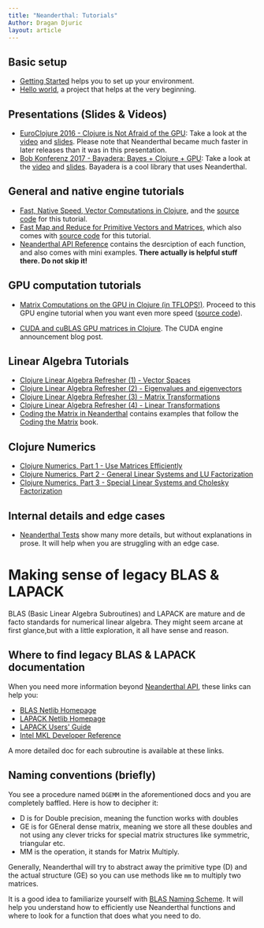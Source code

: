 ```yaml
---
title: "Neanderthal: Tutorials"
Author: Dragan Djuric
layout: article
---
```


## Basic setup

* [Getting Started](/articles/getting_started.html) helps you to set up your environment.
* [Hello world](https://github.com/uncomplicate/neanderthal/tree/master/examples/hello-world), a project that helps at the very beginning.

## Presentations (Slides & Videos)

* [EuroClojure 2016 - Clojure is Not Afraid of the GPU](http://2016.euroclojure.org/speakers#ddjuric): Take a look at the [video](https://www.youtube.com/watch?v=bEOOYbscyTs) and [slides](http://dragan.rocks/talks/EuroClojure2016/clojure-is-not-afraid-of-the-gpu.html). Please note that Neanderthal became much faster in later releases than it was in this presentation.
* [Bob Konferenz 2017 - Bayadera: Bayes + Clojure + GPU](http://bobkonf.de/2017/djuric.html): Take a look at the [video](https://www.youtube.com/watch?v=TGxYfi3Vi3s) and [slides](http://dragan.rocks/talks/Bobkonferenz2017/bayadera-bob.html). Bayadera is a cool library that uses Neanderthal.

## General and native engine tutorials

* [Fast, Native Speed, Vector Computations in Clojure](/articles/tutorial_native.html), and the [source code](https://github.com/uncomplicate/neanderthal/blob/master/test/uncomplicate/neanderthal/examples/guides/tutorial_native_test.clj) for this tutorial.
* [Fast Map and Reduce for Primitive Vectors and Matrices](/articles/fast-map-and-reduce-for-primitive-vectors.html), which also comes with [source code](https://github.com/uncomplicate/neanderthal/blob/master/examples/benchmarks/map_reduce.clj) for this tutorial.
* [Neanderthal API Reference](/codox) contains the desrciption of each function, and also comes with mini examples. **There actually is helpful stuff there. Do not skip it!**

## GPU computation tutorials

* [Matrix Computations on the GPU in Clojure (in TFLOPS!)](/articles/tutorial_opencl.html). Proceed to this GPU engine tutorial when you want even more speed ([source code](https://github.com/uncomplicate/neanderthal/blob/master/test/uncomplicate/neanderthal/examples/guides/tutorial_opencl_test.clj)).

* [CUDA and cuBLAS GPU matrices in Clojure](http://dragan.rocks/articles/17/CUDA-and-cuBLAS-GPU-matrices-in-Clojure). The CUDA engine announcement blog post.

## Linear Algebra Tutorials

* [Clojure Linear Algebra Refresher (1) - Vector Spaces](http://dragan.rocks/articles/17/Clojure-Linear-Algebra-Refresher-Vector-Spaces)
* [Clojure Linear Algebra Refresher (2) - Eigenvalues and eigenvectors](http://dragan.rocks/articles/17/Clojure-Linear-Algebra-Refresher-Eigenvalues-and-Eigenvectors)
* [Clojure Linear Algebra Refresher (3) - Matrix Transformations](http://dragan.rocks/articles/17/Clojure-Linear-Algebra-Refresher-Matrix-Transformations)
* [Clojure Linear Algebra Refresher (4) - Linear Transformations](http://dragan.rocks/articles/17/Clojure-Linear-Algebra-Refresher-Linear-Transformations)
* [Coding the Matrix in Neanderthal](https://github.com/uncomplicate/neanderthal/tree/master/test/uncomplicate/neanderthal/examples/codingthematrix) contains examples that follow the [Coding the Matrix](http://codingthematrix.com/)
book.

## Clojure Numerics

* [Clojure Numerics, Part 1 - Use Matrices Efficiently](http://dragan.rocks/articles/17/Clojure-Numerics-1-Use-Matrices-Efficiently)
* [Clojure Numerics, Part 2 - General Linear Systems and LU Factorization](http://dragan.rocks/articles/17/Clojure-Numerics-2-General-Linear-Systems-and-LU-Factorization)
* [Clojure Numerics, Part 3 - Special Linear Systems and Cholesky Factorization](http://dragan.rocks/articles/17/Clojure-Numerics-3-Special-Linear-Systems-and-Cholesky-Factorization)

## Internal details and edge cases

* [Neanderthal Tests](https://github.com/uncomplicate/neanderthal/tree/master/test/uncomplicate/neanderthal) show many more details, but without explanations in prose. It will help when you are struggling with an edge case.

# Making sense of legacy BLAS & LAPACK

BLAS (Basic Linear Algebra Subroutines) and LAPACK are mature and de facto standards
for numerical linear algebra. They might seem arcane at first glance,but with a
little exploration, it all have sense and reason.

## Where to find legacy BLAS & LAPACK documentation

When you need more information beyond [Neanderthal API](/codox), these links can help you:

* [BLAS Netlib Homepage](http://netlib.org/blas/)
* [LAPACK Netlib Homepage](http://netlib.org/lapack/)
* [LAPACK Users' Guide](http://www.netlib.org/lapack/lug/)
* [Intel MKL Developer Reference](https://software.intel.com/en-us/mkl-reference-manual-for-c)

A more detailed doc for each subroutine is available at these links.

## Naming conventions (briefly)

You see a procedure named `DGEMM` in the aforementioned docs and you are completely baffled. Here is how to decipher it:

* D is for Double precision, meaning the function works with doubles
* GE is for GEneral dense matrix, meaning we store all these doubles and not using any clever tricks for special matrix structures like symmetric, triangular etc.
* MM is the operation, it stands for Matrix Multiply.

Generally, Neanderthal will try to abstract away the primitive type (D) and the actual structure (GE) so you can
use methods like `mm` to multiply two matrices.

It is a good idea to familiarize yourself with [BLAS Naming Scheme](https://software.intel.com/en-us/node/520726). It will help you understand how to efficiently use Neanderthal functions and where to look for a function that does what you need to do.
